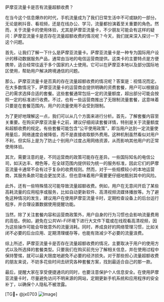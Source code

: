 萨摩亚流量卡是否有流量超额收费？

在当今这个信息爆炸的时代，手机流量成为了我们日常生活中不可或缺的一部分。无论是刷抖音、看视频，还是在线办公、学习，流量都扮演着至关重要的角色。然而，关于流量卡的使用体验，尤其是萨摩亚流量卡，不少朋友可能会有这样的疑问：萨摩亚流量卡是否存在流量超额收费的情况呢？今天，我们就来深入探讨一下这个问题。

首先，让我们了解一下什么是萨摩亚流量卡。萨摩亚流量卡是一种专为国际用户设计的移动数据服务产品，通常由当地的电信运营商提供。这类卡的主要特点是方便携带，适合经常往返于多个国家的人士使用。它可以在萨摩亚本地以及部分国际地区使用，帮助用户解决跨境通信的问题。

那么，萨摩亚流量卡是否真的存在流量超额收费的情况呢？答案是：视情况而定。在大多数情况下，萨摩亚流量卡的运营商会提供明确的资费套餐，用户可以根据自己的需求选择合适的套餐。这些套餐通常包括一定的流量额度，超出部分可能会按照一定的标准进行收费。不过，也有一些运营商推出了无限制流量套餐，这意味着只要是在套餐范围内，用户的流量使用不会受到限制。

为了更好地理解这一点，我们可以从几个方面来进行分析。首先，了解套餐内容至关重要。在购买萨摩亚流量卡之前，建议仔细阅读套餐详情，特别是关于流量额度和超额收费的规定。有些套餐可能包含“公平使用政策”，即当用户达到一定流量使用量后，网络速度会被降低，而不是直接收取额外费用。这种机制虽然看似对用户不利，但实际上是为了防止个别用户过度占用网络资源，从而影响其他用户的正常使用体验。

其次，需要注意的是，不同运营商的政策可能存在差异。一些国际知名的电信公司，如沃达丰、橙色等，在全球范围内提供较为统一的服务标准，因此它们的萨摩亚流量卡通常不会有过于复杂的收费规则。然而，对于一些规模较小的本地运营商，其服务条款可能会更加灵活，但也意味着用户需要更仔细地甄别其中的风险。

此外，还有一些特殊情况可能导致流量超额收费。例如，用户在无意间开启了某些高耗流量的应用程序或服务，比如自动更新软件、高清视频流媒体播放等。为了避免这种情况的发生，建议用户在使用萨摩亚流量卡时，定期检查设备上的后台运行程序，并合理设置数据使用提醒功能。

当然，除了关注套餐内容和运营商政策外，用户自身的行为习惯也会影响流量费用的高低。例如，避免在公共Wi-Fi环境下进行大文件下载或在线观看高清视频，因为这些操作可能会导致意外的流量消耗。同时，养成良好的网络管理习惯，比如关闭不必要的后台应用、定期清理缓存等，也能有效减少不必要的流量浪费。

综上所述，萨摩亚流量卡是否存在流量超额收费的情况，主要取决于用户的使用方式以及所选择的套餐类型。只要我们在购买前充分了解相关信息，并在使用过程中保持警惕，就可以最大限度地避免不必要的经济损失。对于那些担心流量超额收费的朋友来说，不妨多花些时间去研究各种套餐方案，找到最适合自己的那一款。

最后，提醒大家在享受便捷通讯的同时，也要注意保护个人信息安全。在使用萨摩亚流量卡时，尽量避免访问不明来源的网站，定期更新手机系统和应用程序的安全补丁，以确保个人隐私不被泄露。

[TG💪+ @jx0703 ![Image](https://github.com/user-attachments/assets/dbca1d08-cadb-493c-b0ec-ad6f7a83f270)]